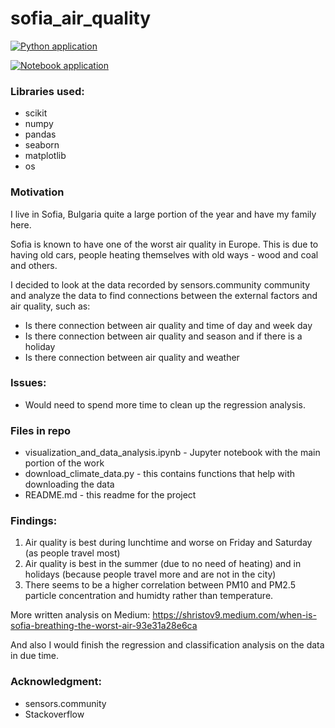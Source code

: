 # sofia_air_quality

[![Python application](https://github.com/shristov1/sofia_air_quality/actions/workflows/python-app.yml/badge.svg)](https://github.com/shristov1/sofia_air_quality/actions/workflows/python-app.yml)

[![Notebook application](https://github.com/shristov1/sofia_air_quality/actions/workflows/Notebook.yml/badge.svg)](https://github.com/shristov1/sofia_air_quality/actions/workflows/Notebook.yml)

### Libraries used:

- scikit
- numpy
- pandas
- seaborn
- matplotlib
- os

### Motivation

I live in Sofia, Bulgaria quite a large portion of the year and have my family here.

Sofia is known to have one of the worst air quality in Europe. This is due to having old cars, people heating themselves with old ways - wood and coal and others. 

I decided to look at the data recorded by sensors.community community and analyze the data to find connections between the external factors and air quality, such as: 

- Is there connection between air quality and time of day and week day
- Is there connection between air quality and season and if there is a holiday
- Is there connection between air quality and weather

### Issues:
- Would need to spend more time to clean up the regression analysis. 

### Files in repo
- visualization_and_data_analysis.ipynb - Jupyter notebook with the main portion of the work
- download_climate_data.py - this contains functions that help with downloading the data
- README.md - this readme for the project

### Findings:

1. Air quality is best during lunchtime and worse on Friday and Saturday (as people travel most)
2. Air quality is best in the summer (due to no need of heating) and in holidays (because people travel more and are not in the city)
3. There seems to be a higher correlation between PM10 and PM2.5 particle concentration and humidty rather than temperature.

More written analysis on Medium: https://shristov9.medium.com/when-is-sofia-breathing-the-worst-air-93e31a28e6ca 

And also I would finish the regression and classification analysis on the data in due time. 

### Acknowledgment:
- sensors.community
- Stackoverflow
